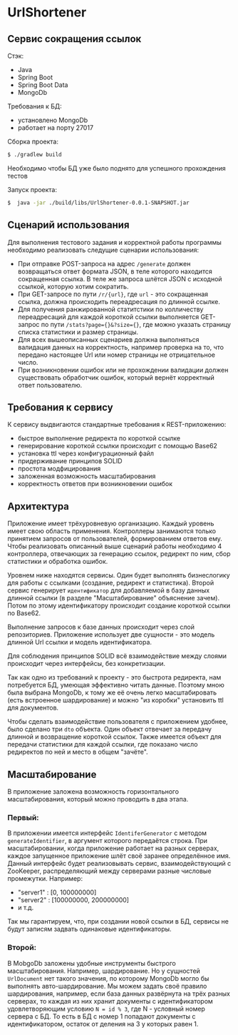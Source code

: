 UrlShortener
=============
Сервис сокращения ссылок
----------------
Стэк:
- Java
- Spring Boot
- Spring Boot Data
- MongoDb

Требования к БД:
- установлено MongoDb
- работает на порту 27017

Сборка проекта:
```sh
$ ./gradlew build
```
Необходимо чтобы БД уже было поднято для успешного прохождения тестов

Запуск проекта:
```sh
$  java -jar ./build/libs/UrlShortener-0.0.1-SNAPSHOT.jar
```

Сценарий использования
-
Для выполнения тестового задания и корректной работы программы необходимо реализовать следущие сценарии использования:
- При отправке POST-запроса на адрес `/generate` должен возвращаться ответ формата JSON, в теле которого находится сокращенная ссылка. В теле же запроса шлётся JSON с исходной ссылкой, которую хотим сократить.
- При GET-запросе по пути `/r/{url}`, где `url` - это сокращенная ссылка, должна происходить переадресация по длинной ссылке.
- Для получения ранжированной статитстики по колличеству переадресаций для каждой короткой ссылки выполняется GET-запрос по пути `/stats?page={}&?size={}`, где можно указать страницу списка статистики и размер страницы.
- Для всех вышеописанных сценариев должна выполняться валидация данных на корректность, например проверка на то, что передано настоящее Url или номер страницы не отрицательное число.
- При возникновении ошибок или не прохождении валидации должен существовать обработчик ошибок, который вернёт корректный ответ пользователю.

Требования к сервису
-
К сервису выдвигаются стандартные требования к REST-приложению:
- быстрое выполнение редиректа по короткой ссылке
- генерирование короткой ссылки происходит с помощью Base62
- установка ttl через конфигурационный файл
- придерживание принципов SOLID
- простота модфицирования
- заложенная возможность масштабирования
- корректность ответов при возникновении ошибок

Архитектура
-
Приложение имеет трёхуровневую организацию. Каждый уровень имеет свою область применения. 
Контроллеры занимаются только принятием запросов от пользователей, формированием ответов ему. Чтобы реализовать описанный выше сценарий работы необходимо 4 контроллера, отвечающих за генерацию ссылок, редирект по ним, сбор статистики и обработка ошибок. 

Уровнем ниже находятся сервисы. Один будет выполнять бизнеслогику для работы с ссылками (создание, редирект и статистика). Второй сервис генерирует `идентификатор` для добавляемой в базу данных длинной ссылки (в разделе "Масштабирование" объяснение зачем). 
Потом по этому идентификатору происходит создание короткой ссылки по Base62. 

Выполнение запросов к базе данных происходит через слой репозиториев. Приложение использует две сущности - это модель длинной Url ссылки и модель идентификатора.

Для соблюдения принципов SOLID всё взаимодействие между слоями происходит через интерфейсы, без конкретизации.  

Так как одно из требований к проекту - это быстрота редиректа, нам потребуется БД, умеющая эффективно читать данные. Поэтому мною была выбрана MongoDb, к тому же её очень легко масштабировать (есть встроенное шардирование) и можно "из коробки" установить ttl для документов.

Чтобы сделать взаимодействие пользователя с приложением удобнее, было сделано три `dto` объекта. Один объект отвечает за передачу длинной и возвращение короткой ссылок. Также имеется объект для передачи статистики для каждой ссылки, где показано число редиректов по ней и место в общем "зачёте". 

Масштабирование 
-
В приложение заложена возможность горизонтального масштабирования, который можно проводить в два этапа.

### Первый:

В приложении имеется интерфейс `IdentiferGenerator` с методом `generateIdentifier`, в аргумент которого передаётся строка.
При масштабировании, когда приложение работает на разных серверах, каждое запущенное приложение шлёт своё заранее определённое имя.
Данный интерфейс будет реализовывать сервис, взаимодействующий с ZooKeeper, распределяющий между серверами разные числовые промежутки. Например:
- "server1" : [0, 100000000]
- "server2" : [100000000, 200000000]
- и т.д.

Так мы гарантируем, что, при создании новой ссылки в БД, сервисы не будут записям задвать одинаковые идентификаторы.

### Второй:

В MobgoDb заложены удобные инструменты быстрого масштабирования. Например, шардирование. Но у сущностей `UrlDocument` нет такого значения, по которому MongoDb могло бы выполнять авто-шардирование.
Мы можем задать своё правило шардирования, например, если база данных развёрнута на трёх разных серверах, то каждая из них хранит документы с идентификатором удовлетворяющим условию `N = id % 3`, где N - условный номер сервера с БД. То есть в БД с номер 1 попадают документы с идентификатором, остаток от деления на 3 у которых равен 1.